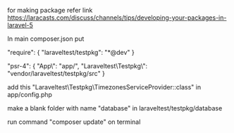 for making package refer link
https://laracasts.com/discuss/channels/tips/developing-your-packages-in-laravel-5



In main composer.json put 

"require": 
  {
    "laraveltest/testpkg": "*@dev"
  }
  
  "psr-4": 
  {
    "App\\": "app/",
    "Laraveltest\\Testpkg\\": "vendor/laraveltest/testpkg/src"
  }
  
  add this "Laraveltest\Testpkg\TimezonesServiceProvider::class" in app/config.php
  
 make a blank folder with name "database" in laraveltest/testpkg/database
 
 run command "composer update" on terminal
